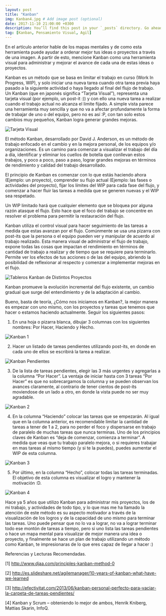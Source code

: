 ```yaml
---
layout: post
title: "Kanban"
img: Kanban4.jpg # Add image post (optional)
date: 2017-11-10 21:00:00 +0300
description: You’ll find this post in your `_posts` directory. Go ahead and edit it and re-build the site to see your changes. # Add post description (optional)
tag: [Kanban, Pensamiento Visual, Agil]
---
```

En el artículo anterior hable de los mapas mentales y de como esta herramienta puede ayudar a ordenar mejor tus ideas o proyectos a través de una imagen. A partir de esto, mencione Kanban como una herramienta visual para administrar y mejorar el avance de cada una de estas ideas o proyectos.

Kanban es un método que se basa en limitar el trabajo en curso (Work In Progress, WIP), y solo iniciar una nueva tarea cuando otra tarea previa haya pasado a la siguiente actividad o haya llegado al final del flujo de trabajo. Un Kanban (que en japonés significa “Tarjeta Visual”), representa una tarjeta visual (por ejemplo, un post-it :)) y con ello una nueva tarea a realizar cuando el trabajo actual no alcanza el limite fijado. A simple vista parece una herramienta muy sencilla y que no va a afectar profundamente la forma de trabajar de uno o del equipo, pero no es así :P, con tan solo estos cambios muy pequeños, Kanban logra generar grandes mejoras.

<div class="img_post_container">
<img class="img_post" src="https://imgur.com/Jd2v6S7.jpg" alt="Tarjeta Visual">
<div>

El método Kanban, desarrollado por David J. Anderson, es un método de trabajo enfocado en el cambio y en la mejora personal, de los equipos y/o organizaciones. Es un camino para comenzar a visualizar el trabajo del día a día, identificar y eliminar los cuellos de botella que conllevan estos trabajos, y poco a poco, paso a paso, lograr grandes mejoras en términos de rendimiento y calidad del trabajo desarrollado.

El principio de Kanban es comenzar con lo que estás haciendo ahora (Ejemplo: un proyecto), comprender su flujo actual (Ejemplo: las fases o actividades del proyecto), fijar los límites del WIP para cada fase del flujo, y comenzar a hacer fluir las tareas a medida que se generen nuevas y el WIP sea respetado.

Un WIP limitado hará que cualquier elemento que se bloquea por alguna razón atasque el flujo. Esto hace que el foco del trabajo se concentre en resolver el problema para permitir la restauración del flujo.

Kanban utiliza el control visual para hacer seguimiento de las tareas a medida que estas avanzan por el flujo. Comúnmente se usa una pizarra con post-its que la persona o el equipo pueden ver y manipular de acuerdo al trabajo realizado. Esta manera visual de administrar el flujo de trabajo, expone todas las cosas que impactan el rendimiento en términos de cantidad de trabajo a realizar y de tiempo que se requiere para terminarlo. Permite ver los efectos de tus acciones o de las del equipo, abriendo la posibilidad de reflexionar al respecto y comenzar a implementar mejoras en el flujo.

<div class="img_post_container">
<img class="img_post" src="https://imgur.com/ZGTQKsN.png" alt="Tableros Kanban de Distintos Proyectos">
<div>

Kanban promueve la evolución incremental del flujo existente, un cambio gradual que surge del entendimiento y de la adaptación al cambio.

Bueno, basta de teoría, ¿Cómo nos iniciamos en Kanban?, la mejor manera es empezar con uno mismo, con los proyectos y tareas que tenemos que hacer o estamos haciendo actualmente. Seguir los siguientes pasos:

1) En una hoja o pizarra blanca, dibujar 3 columnas con los siguientes nombres: Por Hacer, Haciendo y Hecho.

<div class="img_post_container">
<img class="img_post" src="https://imgur.com/sQn8UGs.jpg" alt="Kanban 1">
<div>

2) Hacer un listado de tareas pendientes utilizando post-its, en donde en cada uno de ellos se escribirá la tarea a realizar.

<div class="img_post_container">
<img class="img_post" src="https://imgur.com/qg4j7wd.jpg" alt="Kanban Pendientes">
<div>

3) De la lista de tareas pendientes, elegir las 3 más urgentes y agregarlas a la columna “Por Hacer”. La ventaja de iniciar hasta con 3 tareas “Por Hacer” es que no sobrecargamos la columna y se pueden observan los avances claramente, al contrario de tener cientos de post-its moviendose de un lado a otro, en donde la vista puede no ser muy agradable.

<div class="img_post_container">
<img class="img_post" src="https://imgur.com/HYwycZY.jpg" alt="Kanban 2">
<div>

4) En la columna “Haciendo” colocar las tareas que se empezarán. Al igual que en la columna anterior, es recomendable limitar la cantidad de tareas a tener de 1 a 2, para no perder el foco y dispersarse en trabajo de paralelo de muchas tareas que nunca terminas. Uno de los principios claves de Kanban es “deja de comenzar, comienza a terminar”. A medida que veas que tu trabajo paralelo mejora, o si requieres trabajar en mas tareas al mismo tiempo (y si te la puedes), puedes aumentar el WIP de esta columna.

<div class="img_post_container">
<img class="img_post" src="https://imgur.com/qA15rHC.jpg" alt="Kanban 3">
<div>

5) Por último, en la columna “Hecho”, colocar todas las tareas terminadas. El objetivo de esta columna es visualizar el logro y mantener la motivación :D.

<div class="img_post_container">
<img class="img_post" src="https://imgur.com/08BJlFs.jpg" alt="Kanban 4">
<div>

Hace ya 5 años que utilizo Kanban para administrar mis proyectos, los de mi trabajo, y actividades de todo tipo, y lo que mas me ha llamado la atención de este método es su aspecto motivador a través de la visualización de los logros y de la capacidad de uno mismo para terminar las tareas. Uno puede pensar que no lo va a lograr, no va a lograr terminar todo ese montón de tareas a tiempo, pero si uno lista las tareas pendientes o hace un mapa mental para visualizar de mejor manera una idea o proyecto, y finalmente se hace un plan de trabajo utilizando un método como Kanban, te impresionaras de lo que eres capaz de llegar a hacer :)

Referencias y Lecturas Recomendadas.

[1] http://www.djaa.com/principles-kanban-method-0

[2] http://es.slideshare.net/agilemanager/10-years-of-kanban-what-have-we-learned

[3] http://efectivitat.com/2013/06/kanban-personal-perfecto-para-vaciar-la-carpeta-de-tareas-pendientes/

[4] Kanban y Scrum – obteniendo lo mejor de ambos, Henrik Kniberg, Mattias Skarin, InfoQ.
